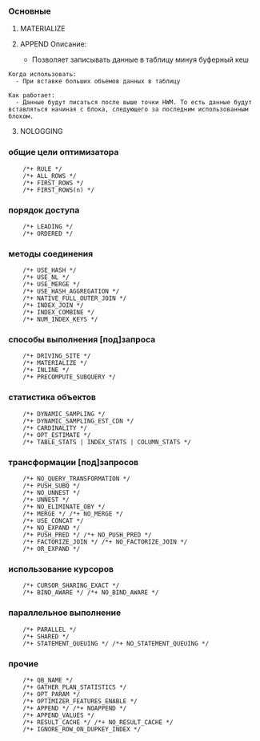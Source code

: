 ### Основные 
  1. MATERIALIZE

  2. APPEND
    Описание: 
      - Позволяет записывать данные в таблицу минуя буферный кеш
  
    Когда использовать: 
      - При вставке больших объемов данных в таблицу

    Как работает: 
      - Данные будут писаться после выше точки HWM. То есть данные будут вставляться начиная с блока, следующего за последним использованным блоком.
  
  3. NOLOGGING

### общие цели оптимизатора
````
	/*+ RULE */
	/*+ ALL_ROWS */
	/*+ FIRST_ROWS */
	/*+ FIRST_ROWS(n) */
````

### порядок доступа
````
	/*+ LEADING */
	/*+ ORDERED */
````

### методы соединения
````
	/*+ USE_HASH */
	/*+ USE_NL */
	/*+ USE_MERGE */
	/*+ USE_HASH_AGGREGATION */
	/*+ NATIVE_FULL_OUTER_JOIN */
	/*+ INDEX_JOIN */
	/*+ INDEX_COMBINE */
	/*+ NUM_INDEX_KEYS */
````

### способы выполнения [под]запроса
````
	/*+ DRIVING_SITE */
	/*+ MATERIALIZE */
	/*+ INLINE */
	/*+ PRECOMPUTE_SUBQUERY */
````

### статистика объектов
````
	/*+ DYNAMIC_SAMPLING */
	/*+ DYNAMIC_SAMPLING_EST_CDN */
	/*+ CARDINALITY */
	/*+ OPT_ESTIMATE */
	/*+ TABLE_STATS | INDEX_STATS | COLUMN_STATS */
````

### трансформации [под]запросов
````
	/*+ NO_QUERY_TRANSFORMATION */
	/*+ PUSH_SUBQ */
	/*+ NO_UNNEST */
	/*+ UNNEST */
	/*+ NO_ELIMINATE_OBY */
	/*+ MERGE */ /*+ NO_MERGE */
	/*+ USE_CONCAT */
	/*+ NO_EXPAND */
	/*+ PUSH_PRED */ /*+ NO_PUSH_PRED */
	/*+ FACTORIZE_JOIN */ /*+ NO_FACTORIZE_JOIN */
	/*+ OR_EXPAND */
````

### использование курсоров
````
	/*+ CURSOR_SHARING_EXACT */
	/*+ BIND_AWARE */ /*+ NO_BIND_AWARE */
````

### параллельное выполнение
````
	/*+ PARALLEL */
	/*+ SHARED */
	/*+ STATEMENT_QUEUING */ /*+ NO_STATEMENT_QUEUING */
````

### прочие
````
	/*+ QB_NAME */
	/*+ GATHER_PLAN_STATISTICS */
	/*+ OPT_PARAM */
	/*+ OPTIMIZER_FEATURES_ENABLE */
	/*+ APPEND */ /*+ NOAPPEND */
	/*+ APPEND_VALUES */
	/*+ RESULT_CACHE */ /*+ NO_RESULT_CACHE */
	/*+ IGNORE_ROW_ON_DUPKEY_INDEX */
````